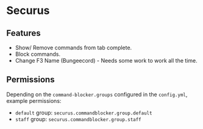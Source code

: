 # Securus

## Features

* Show/ Remove commands from tab complete.
* Block commands.
* Change F3 Name (Bungeecord) - Needs some work to work all the time.

## Permissions

Depending on the `command-blocker.groups` configured in the `config.yml`, example permissions:

* `default` group: `securus.commandblocker.group.default`
* `staff` group: `securus.commandblocker.group.staff`
